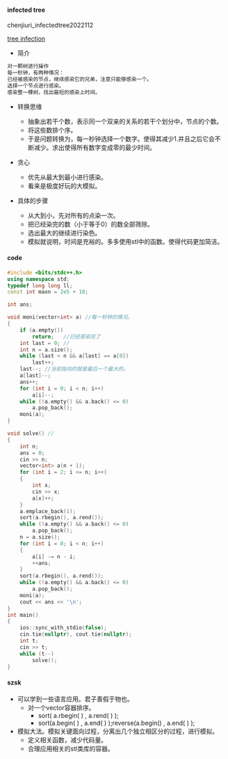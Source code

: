 #### infected tree

chenjiuri_infectedtree2022112

[tree infection](https://codeforces.com/problemset/problem/1665/C)

- 简介

```txt
对一颗树进行操作
每一秒钟，有两种情况：
已经被感染的节点，继续感染它的兄弟，注意只能够感染一个。
选择一个节点进行感染。
感染整一棵树，找出最短的感染上时间。
```

- 转换思维
  - 抽象出若干个数，表示同一个双亲的关系的若干个划分中，节点的个数。
  - 将这些数排个序。
  - 于是问题转换为，每一秒钟选择一个数字。使得其减少1.并且之后它会不断减少。求出使得所有数字变成零的最少时间。

- 贪心
  - 优先从最大到最小进行感染。
  - 看来是极度好玩的大模拟。

- 具体的步骤
  - 从大到小，先对所有的点染一次。
  - 把已经染完的数（小于等于0）的数全部筛除。
  - 选出最大的继续进行染色。
  - 模拟就说明，时间是充裕的。多多使用stl中的函数。使得代码更加简洁。


#### code

```cpp
#include <bits/stdc++.h>
using namespace std;
typedef long long ll;
const int maxn = 2e5 + 10;

int ans;

void moni(vector<int> a) //每一秒钟的情况。
{
    if (a.empty())
        return;   //已经感染完了
    int last = 0; //
    int n = a.size();
    while (last < n && a[last] == a[0])
        last++;
    last--; //当前指向的就是最后一个最大的。
    a[last]--;
    ans++;
    for (int i = 0; i < n; i++)
        a[i]--;
    while (!a.empty() && a.back() <= 0)
        a.pop_back();
    moni(a);
}

void solve() //
{
    int n;
    ans = 0;
    cin >> n;
    vector<int> a(n + 1);
    for (int i = 2; i <= n; i++)
    {
        int x;
        cin >> x;
        a[x]++;
    }
    a.emplace_back(1);
    sort(a.rbegin(), a.rend());
    while (!a.empty() && a.back() <= 0)
        a.pop_back();
    n = a.size();
    for (int i = 0; i < n; i++)
    {
        a[i] -= n - i;
        ++ans;
    }
    sort(a.rbegin(), a.rend());
    while (!a.empty() && a.back() <= 0)
        a.pop_back();
    moni(a);
    cout << ans << '\n';
}
int main()
{
    ios::sync_with_stdio(false);
    cin.tie(nullptr), cout.tie(nullptr);
    int t;
    cin >> t;
    while (t--)
        solve();
}
```

#### szsk

- 可以学到一些语言应用。君子善假于物也。
  - 对一个vector容器排序。
    - sort( a.rbegin( ) , a.rend( ) );
    - sort(a.begin( ) , a.end( ) );reverse(a.begin() , a.end( ) );
- 模拟大法。模拟关键面向过程，分离出几个独立相区分的过程，进行模拟。
  - 定义相关函数，减少代码量。
  - 合理应用相关的stl类库的容器。



